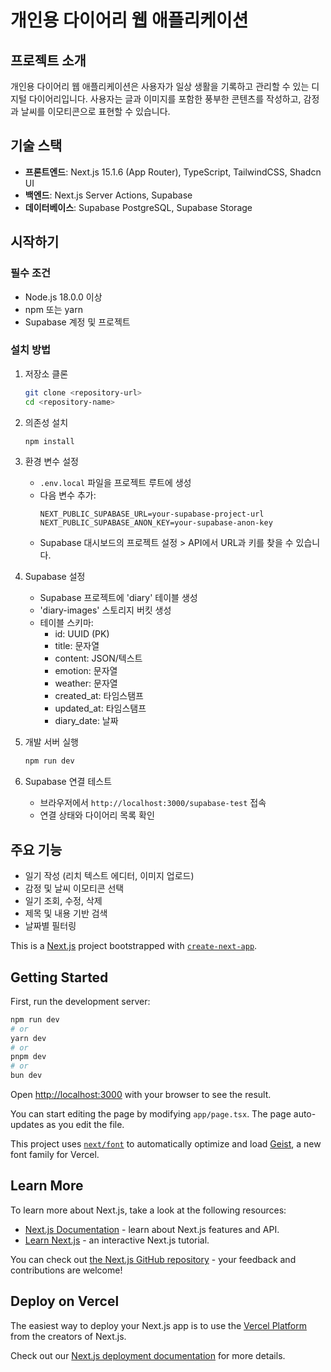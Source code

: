 # 개인용 다이어리 웹 애플리케이션

## 프로젝트 소개
개인용 다이어리 웹 애플리케이션은 사용자가 일상 생활을 기록하고 관리할 수 있는 디지털 다이어리입니다. 사용자는 글과 이미지를 포함한 풍부한 콘텐츠를 작성하고, 감정과 날씨를 이모티콘으로 표현할 수 있습니다.

## 기술 스택
- **프론트엔드**: Next.js 15.1.6 (App Router), TypeScript, TailwindCSS, Shadcn UI
- **백엔드**: Next.js Server Actions, Supabase
- **데이터베이스**: Supabase PostgreSQL, Supabase Storage

## 시작하기

### 필수 조건
- Node.js 18.0.0 이상
- npm 또는 yarn
- Supabase 계정 및 프로젝트

### 설치 방법
1. 저장소 클론
   ```bash
   git clone <repository-url>
   cd <repository-name>
   ```

2. 의존성 설치
   ```bash
   npm install
   ```

3. 환경 변수 설정
   - `.env.local` 파일을 프로젝트 루트에 생성
   - 다음 변수 추가:
     ```
     NEXT_PUBLIC_SUPABASE_URL=your-supabase-project-url
     NEXT_PUBLIC_SUPABASE_ANON_KEY=your-supabase-anon-key
     ```
   - Supabase 대시보드의 프로젝트 설정 > API에서 URL과 키를 찾을 수 있습니다.

4. Supabase 설정
   - Supabase 프로젝트에 'diary' 테이블 생성
   - 'diary-images' 스토리지 버킷 생성
   - 테이블 스키마:
     - id: UUID (PK)
     - title: 문자열
     - content: JSON/텍스트
     - emotion: 문자열
     - weather: 문자열
     - created_at: 타임스탬프
     - updated_at: 타임스탬프
     - diary_date: 날짜

5. 개발 서버 실행
   ```bash
   npm run dev
   ```

6. Supabase 연결 테스트
   - 브라우저에서 `http://localhost:3000/supabase-test` 접속
   - 연결 상태와 다이어리 목록 확인

## 주요 기능
- 일기 작성 (리치 텍스트 에디터, 이미지 업로드)
- 감정 및 날씨 이모티콘 선택
- 일기 조회, 수정, 삭제
- 제목 및 내용 기반 검색
- 날짜별 필터링

This is a [Next.js](https://nextjs.org) project bootstrapped with [`create-next-app`](https://nextjs.org/docs/app/api-reference/cli/create-next-app).

## Getting Started

First, run the development server:

```bash
npm run dev
# or
yarn dev
# or
pnpm dev
# or
bun dev
```

Open [http://localhost:3000](http://localhost:3000) with your browser to see the result.

You can start editing the page by modifying `app/page.tsx`. The page auto-updates as you edit the file.

This project uses [`next/font`](https://nextjs.org/docs/app/building-your-application/optimizing/fonts) to automatically optimize and load [Geist](https://vercel.com/font), a new font family for Vercel.

## Learn More

To learn more about Next.js, take a look at the following resources:

- [Next.js Documentation](https://nextjs.org/docs) - learn about Next.js features and API.
- [Learn Next.js](https://nextjs.org/learn) - an interactive Next.js tutorial.

You can check out [the Next.js GitHub repository](https://github.com/vercel/next.js) - your feedback and contributions are welcome!

## Deploy on Vercel

The easiest way to deploy your Next.js app is to use the [Vercel Platform](https://vercel.com/new?utm_medium=default-template&filter=next.js&utm_source=create-next-app&utm_campaign=create-next-app-readme) from the creators of Next.js.

Check out our [Next.js deployment documentation](https://nextjs.org/docs/app/building-your-application/deploying) for more details.
